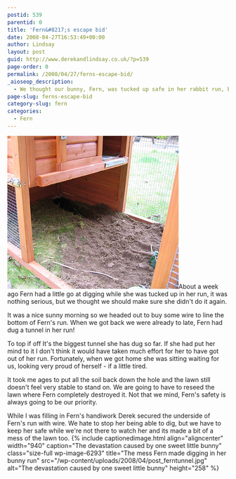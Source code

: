 ```yaml
---
postid: 539
parentid: 0
title: 'Fern&#8217;s escape bid'
date: 2008-04-27T16:53:49+00:00
author: Lindsay
layout: post
guid: http://www.derekandlindsay.co.uk/?p=539
page-order: 0
permalink: /2008/04/27/ferns-escape-bid/
_aioseop_description:
  - We thought our bunny, Fern, was tucked up safe in her rabbit run, but Fern had other ideas and had a go at escaping!
page-slug: ferns-escape-bid
category-slug: fern
categories:
  - Fern
---
```

<img class="alignright size-full wp-image-6292" title="The tunnel our bunny, Fern dug in her run" src="/wp-content/uploads/2008/04/post_1030.jpg" alt="The tunnel our bunny, Fern dug in her run" width="390" height="348" />About a week ago Fern had a little go at digging while she was tucked up in her run, it was nothing serious, but we thought we should make sure she didn't do it again.

It was a nice sunny morning so we headed out to buy some wire to line the bottom of Fern's run. When we got back we were already to late, Fern had dug a tunnel in her run!

To top if off It's the biggest tunnel she has dug so far. If she had put her mind to it I don't think it would have taken much effort for her to have got out of her run. Fortunately, when we got home she was sitting waiting for us, looking very proud of herself - if a little tired.

It took me ages to put all the soil back down the hole and the lawn still doesn't feel very stable to stand on. We are going to have to reseed the lawn where Fern completely destroyed it. Not that we mind, Fern's safety is always going to be our priority.

While I was filling in Fern's handiwork Derek secured the underside of Fern's run with wire. We hate to stop her being able to dig, but we have to keep her safe while we're not there to watch her and its made a bit of a mess of the lawn too. {% include captionedimage.html align="aligncenter" width="940" caption="The devastation caused by one sweet little bunny" class="size-full wp-image-6293" title="The mess Fern made digging in her bunny run" src="/wp-content/uploads/2008/04/post_ferntunnel.jpg" alt="The devastation caused by one sweet little bunny" height="258" %}
